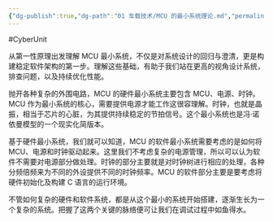 ```yaml
---
{"dg-publish":true,"dg-path":"01 车载技术/MCU 的最小系统理论.md","permalink":"/01 车载技术/MCU 的最小系统理论/","created":"2024-08-05T09:05:46.000+08:00","updated":"2025-07-08T14:33:36.600+08:00"}
---
```


#CyberUnit

从第一性原理出发理解 MCU 最小系统，不仅是对系统设计的回归与澄清，更是构建稳定软件架构的第一步。理解这些基础，有助于我们站在更高的视角设计系统，排查问题，以及持续优化性能。

抛开各种复杂的外围电路，MCU 的硬件最小系统主要包含 MCU、电源、时钟。MCU 作为最小系统的核心，需要提供电源才能工作这很容理解。时钟，也就是晶振，相当于芯片的心脏，为其提供持续稳定的节拍信号。这个最小系统也是冯·诺依曼模型的一个现实化简版本。

基于硬件最小系统，我们就可以知道，MCU 的软件最小系统需要考虑的是如何将 MCU、电源和时钟驱动起来。这里我们不考虑复杂的电源管理，所以可以认为软件不需要对电源部分做处理。时钟的部分主要就是对时钟树进行相应的处理，各种分频倍频来为不同的外设提供不同的时钟频率。MCU 的软件部分主要是要考虑将硬件初始化及构建 C 语言的运行环境。

不管如何复杂的硬件和软件系统，都是从这个最小的系统开始搭建，逐渐生长为一个复杂的系统。把握了这两个关键的脉络便可让我们在调试过程中如鱼得水。